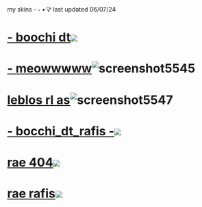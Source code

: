 my skins - ˕ •マ last updated 06/07/24

# [- boochi dt](https://github.com/ryancranie/skinhub/raw/tyfh/player/jade/-%20bocchi%20dt.osk)[![](https://i.imgur.com/OYlTNzy.jpeg)](https://github.com/ryancranie/skinhub/raw/tyfh/player/jade/-%20bocchi%20dt.osk)

# [- meowwwww](https://drive.google.com/file/d/1SXPqWgm6eo8LWfpbz476ohAJJtsFJ_NW/view?usp=sharing)![screenshot5545](https://user-images.githubusercontent.com/111258721/184571469-02fb3767-4cd5-46f2-9d9e-af4d22af5c00.jpg)

# [leblos rl as](https://drive.google.com/file/d/1vKPqaqwcJJ9ps2F8AMf7UJK_Y7vCYMWM/view?usp=sharing)![screenshot5547](https://user-images.githubusercontent.com/111258721/184580194-20118753-272b-4e4f-b4e2-4ac2e50b28b7.jpg)

# [- bocchi_dt_rafis -](https://mega.nz/file/ZC4VmJ5J#6S83-maoBkQJU1m52HaYcs068oIT7t2TiNVMRxipULE)![](https://i.imgur.com/7iyIPOi.png)

# [rae 404](https://github.com/ryancranie/skinhub/raw/tyfh/player/rae/rae%20404.osk)[![](https://i.imgur.com/yjfzzyU.jpeg)](https://github.com/ryancranie/skinhub/raw//player/rae/rae%20404.osk)

# [rae rafis](https://github.com/ryancranie/skinhub/raw/tyfh/player/rae/rae%20rafis.osk)[![](https://i.imgur.com/BwoUrlz.jpeg)](https://github.com/ryancranie/skinhub/raw/tyfh/player/rae/rae%20rafis.osk)
